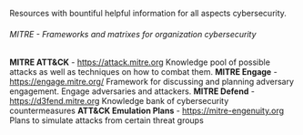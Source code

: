 Resources with bountiful helpful information for all aspects cybersecurity.

###### MITRE - Frameworks and matrixes for organization cybersecurity
**MITRE ATT&CK** - https://attack.mitre.org
	Knowledge pool of possible attacks as well as techniques on how to combat them. 
**MITRE Engage** - https://engage.mitre.org/
	Framework for discussing and planning adversary engagement. Engage adversaries and attackers.
**MITRE Defend** - https://d3fend.mitre.org
	Knowledge bank of cybersecurity countermeasures
	**ATT&CK Emulation Plans** - https://mitre-engenuity.org
		Plans to simulate attacks from certain threat groups




